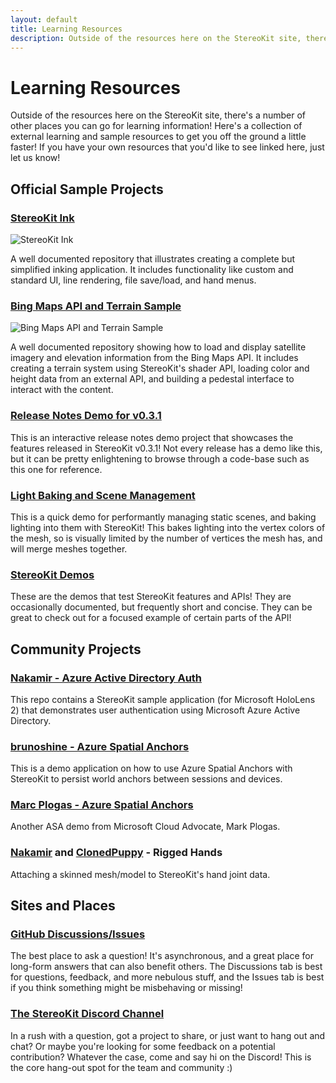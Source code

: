 ```yaml
---
layout: default
title: Learning Resources
description: Outside of the resources here on the StereoKit site, there's a number of other places you can go for learning information! Here's a collection of external learnin...
---
```


# Learning Resources

Outside of the resources here on the StereoKit site, there's a number of
other places you can go for learning information! Here's a collection of
external learning and sample resources to get you off the ground a little
faster! If you have your own resources that you'd like to see linked
here, just let us know!

## Official Sample Projects

### [StereoKit Ink](https://github.com/StereoKit/StereoKit-PaintTutorial)

![StereoKit Ink]({{site.screen_url}}/StereoKitInk.jpg)

A well documented repository that illustrates creating a complete but
simplified inking application. It includes functionality like custom and
standard UI, line rendering, file save/load, and hand menus.

### [Bing Maps API and Terrain Sample](https://github.com/StereoKit/StereoKit-BingMaps)

![Bing Maps API and Terrain Sample]({{site.screen_url}}/SKMapsTutorial.jpg)

A well documented repository showing how to load and display satellite
imagery and elevation information from the Bing Maps API. It includes
creating a terrain system using StereoKit's shader API, loading color and
height data from an external API, and building a pedestal interface to
interact with the content.

### [Release Notes Demo for v0.3.1](https://github.com/StereoKit/StereoKitReleaseNotes/tree/main/v0.3.1)

This is an interactive release notes demo project that showcases the
features released in StereoKit v0.3.1! Not every release has a demo like
this, but it can be pretty enlightening to browse through a code-base
such as this one for reference.

### [Light Baking and Scene Management](https://github.com/maluoi/SKLightBake)

This is a quick demo for performantly managing static scenes, and baking
lighting into them with StereoKit! This bakes lighting into the vertex
colors of the mesh, so is visually limited by the number of vertices the
mesh has, and will merge meshes together.

### [StereoKit Demos]({{site.url}}/Pages/Guides/Sample-Code.html)

These are the demos that test StereoKit features and APIs! They are
occasionally documented, but frequently short and concise. They can be
great to check out for a focused example of certain parts of the API!

## Community Projects

### [Nakamir - Azure Active Directory Auth](https://github.com/Nakamir-Code/AzureStereoKitUWPSamples)

This repo contains a StereoKit sample application (for Microsoft HoloLens
2) that demonstrates user authentication using Microsoft Azure Active
Directory.

### [brunoshine - Azure Spatial Anchors](https://github.com/brunoshine/StereoKit.Samples.AzureSpatialAnchors)

This is a demo application on how to use Azure Spatial Anchors with
StereoKit to persist world anchors between sessions and devices.

### [Marc Plogas - Azure Spatial Anchors](https://github.com/mplogas/stereokit.azure.spatialanchors)

Another ASA demo from Microsoft Cloud Advocate, Mark Plogas.

### [Nakamir](https://github.com/Nakamir-Code/SKRiggedHandVisualizer) and [ClonedPuppy](https://github.com/ClonedPuppy/SKHands) - Rigged Hands

Attaching a skinned mesh/model to StereoKit's hand joint data.

## Sites and Places

### [GitHub Discussions/Issues](https://github.com/StereoKit/StereoKit/discussions)

The best place to ask a question! It's asynchronous, and a great place
for long-form answers that can also benefit others. The Discussions tab
is best for questions, feedback, and more nebulous stuff, and the Issues
tab is best if you think something might be misbehaving or missing!

### [The StereoKit Discord Channel](https://discord.gg/jtZpfS7nyK)

In a rush with a question, got a project to share, or just want to hang
out and chat? Or maybe you're looking for some feedback on a potential
contribution? Whatever the case, come and say hi on the Discord! This is
the core hang-out spot for the team and community :)


